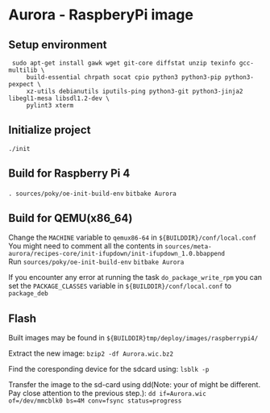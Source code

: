 # Aurora - RaspberyPi image
## Setup environment

```
 sudo apt-get install gawk wget git-core diffstat unzip texinfo gcc-multilib \
     build-essential chrpath socat cpio python3 python3-pip python3-pexpect \
     xz-utils debianutils iputils-ping python3-git python3-jinja2 libegl1-mesa libsdl1.2-dev \
     pylint3 xterm
```

## Initialize project
`./init`

## Build for Raspberry Pi 4
`. sources/poky/oe-init-build-env`
`bitbake Aurora`

## Build for QEMU(x86_64)
Change the `MACHINE` variable to `qemux86-64` in `${BUILDDIR}/conf/local.conf` \
You might need to comment all the contents in `sources/meta-aurora/recipes-core/init-ifupdown/init-ifupdown_1.0.bbappend` \
Run `sources/poky/oe-init-build-env` `bitbake Aurora`

If you encounter any error at running the task `do_package_write_rpm` you can set the `PACKAGE_CLASSES` variable in `${BUILDDIR}/conf/local.conf` to `package_deb`


## Flash
Built images may be found in `${BUILDDIR}tmp/deploy/images/raspberrypi4/`

Extract the new image:
`bzip2 -df Aurora.wic.bz2`

Find the coresponding device for the sdcard using:
`lsblk -p`

Transfer the image to the sd-card using dd(Note: your of might be different. Pay close attention to the previous step.):
`dd if=Aurora.wic of=/dev/mmcblk0 bs=4M conv=fsync status=progress`
